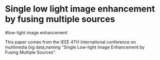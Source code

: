 # Single low light image enhancement by fusing multiple sources
#low-light image enhancement

This paper comes from the IEEE 4TH International conference on multimedia big data,naming "Single Low-light Image Enhancement by Fusing
Multiple Sources".
